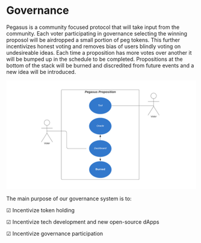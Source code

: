# Governance

Pegasus is a community focused protocol that will take input from the community. Each voter participating in governance selecting the winning proposol will be airdropped a small portion of peg tokens. This further incentivizes honest voting and removes bias of users blindly voting on undesireable ideas. Each time a proposition has more votes over another it will be bumped up in the schedule to be completed. Propositions at the bottom of the stack will be burned and discredited from future events and a new idea will be introduced. 



![](../../.gitbook/assets/pp%20%281%29.png)

The main purpose of our governance system is to:

☑ Incentivize token holding

☑ Incentivize tech development and new open-source dApps

☑ Incentivize governance participation

